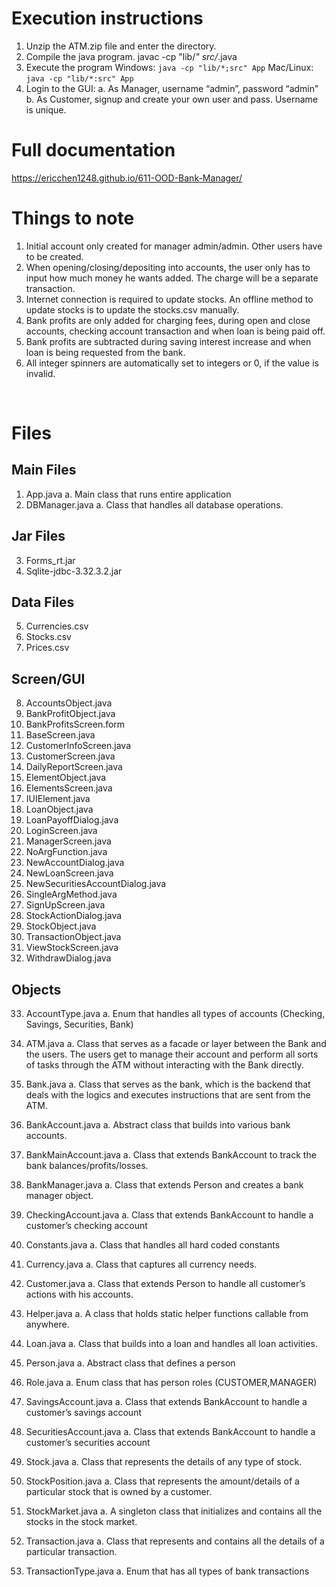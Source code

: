 # Execution instructions
1.	Unzip the ATM.zip file and enter the directory.
2.	Compile the java program.
javac -cp "lib/*" src/*.java
3.	Execute the program
Windows: ```java -cp "lib/*;src" App```
Mac/Linux: ```java -cp "lib/*:src" App```
4.	Login to the GUI:
a.	As Manager, username “admin”, password “admin”
b.	As Customer, signup and create your own user and pass. 
Username is unique.


# Full documentation
https://ericchen1248.github.io/611-OOD-Bank-Manager/

# Things to note
1.	Initial account only created for manager admin/admin. Other users have to be created.
2.	When opening/closing/depositing into accounts, the user only has to input how much money he wants added. The charge will be a separate transaction.
3.	Internet connection is required to update stocks. An offline method to update stocks is to update the stocks.csv manually.
4.	Bank profits are only added for charging fees, during open and close accounts, checking account transaction and when loan is being paid off.
5.	Bank profits are subtracted during saving interest increase and when loan is being requested from the bank.
6. 	All integer spinners are automatically set to integers or 0, if the value is invalid.

 
# Files

## Main Files 
1.	App.java
a.	Main class that runs entire application
2.	DBManager.java 
a.	Class that handles all database operations.

## Jar Files
3.	Forms_rt.jar
4.	Sqlite-jdbc-3.32.3.2.jar

## Data Files
5.	Currencies.csv
6.	Stocks.csv
7.	Prices.csv


## Screen/GUI
8.	AccountsObject.java
9.	BankProfitObject.java
10.	BankProfitsScreen.form
11.	BaseScreen.java
12.	CustomerInfoScreen.java
13.	CustomerScreen.java
14.	DailyReportScreen.java
15.	ElementObject.java
16.	ElementsScreen.java
17.	IUIElement.java
18.	LoanObject.java
19.	LoanPayoffDialog.java
20.	LoginScreen.java
21.	ManagerScreen.java
22.	NoArgFunction.java
23.	NewAccountDialog.java
24.	NewLoanScreen.java
25.	NewSecuritiesAccountDialog.java
26.	SingleArgMethod.java
27.	SignUpScreen.java
28.	StockActionDialog.java
29.	StockObject.java
30.	TransactionObject.java
31.	ViewStockScreen.java
32.	WithdrawDialog.java
 
## Objects
33.	AccountType.java
a.	Enum that handles all types of accounts (Checking, Savings, Securities, Bank)
34.	ATM.java
a.	Class that serves as a facade or layer between the Bank and the users. The users get to manage their account and perform all sorts of tasks through the ATM without interacting with the Bank directly. 
35.	Bank.java
a.	Class that serves as the bank, which is the backend that deals with the logics and executes instructions that are sent from the ATM.
36.	BankAccount.java
a.	Abstract class that builds into various bank accounts.
37.	BankMainAccount.java
a.	Class that extends BankAccount to track the bank balances/profits/losses.
38.	BankManager.java
a.	Class that extends Person and creates a bank manager object. 
39.	CheckingAccount.java
a.	Class that extends BankAccount to handle a customer’s checking account
40.	Constants.java
a.	Class that handles all hard coded constants
41.	Currency.java
a.	Class that captures all currency needs.
42.	Customer.java
a.	Class that extends Person to handle all customer’s actions with his accounts.
43.	Helper.java
a.	A class that holds static helper functions callable from anywhere.
44.	Loan.java
a.	Class that builds into a loan and handles all loan activities.
45.	Person.java
a.	Abstract class that defines a person
46.	Role.java
a.	Enum class that has person roles (CUSTOMER,MANAGER)
47.	SavingsAccount.java
a.	Class that extends BankAccount to handle a customer’s savings account
48.	SecuritiesAccount.java
a.	Class that extends BankAccount to handle a customer’s securities account
49.	Stock.java
a.	Class that represents the details of any type of stock.
50.	StockPosition.java
a.	Class that represents the amount/details of a particular stock that is owned by a customer.
51.	StockMarket.java
a.	A singleton class that initializes and contains all the stocks in the stock market.

52.	Transaction.java
a.	Class that represents and contains all the details of a particular transaction. 
53.	TransactionType.java
a.	Enum that has all types of bank transactions
